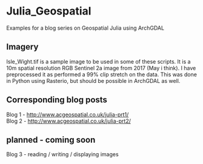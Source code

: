# Julia_Geospatial
Examples for a blog series on Geospatial Julia using ArchGDAL

## Imagery

Isle_Wight.tif is a sample image to be used in some of these scripts. It is a 10m spatial resolution RGB Sentinel 2a image from 2017 (May i think). I have preprocessed it as performed a 99% clip stretch on the data. This was done in Python using Rasterio, but should be possible in ArchGDAL as well.

## Corresponding blog posts

Blog 1 - http://www.acgeospatial.co.uk/julia-prt1/ <br>
Blog 2 - http://www.acgeospatial.co.uk/julia-prt2/

## planned - coming soon

Blog 3 - reading / writing / displaying images

